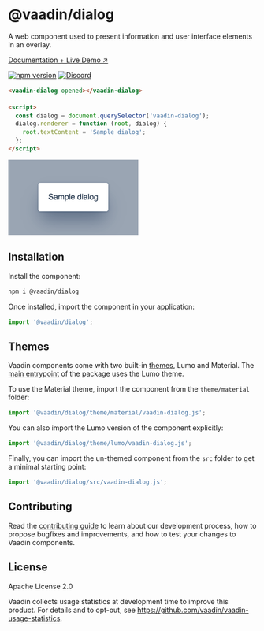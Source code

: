 # @vaadin/dialog

A web component used to present information and user interface elements in an overlay.

[Documentation + Live Demo ↗](https://vaadin.com/docs/latest/ds/components/dialog)

[![npm version](https://badgen.net/npm/v/@vaadin/dialog)](https://www.npmjs.com/package/@vaadin/dialog)
[![Discord](https://img.shields.io/discord/732335336448852018?label=discord)](https://discord.gg/PHmkCKC)

```html
<vaadin-dialog opened></vaadin-dialog>

<script>
  const dialog = document.querySelector('vaadin-dialog');
  dialog.renderer = function (root, dialog) {
    root.textContent = 'Sample dialog';
  };
</script>
```

[<img src="https://raw.githubusercontent.com/vaadin/web-components/master/packages/dialog/screenshot.png" width="264" alt="Screenshot of vaadin-dialog">](https://vaadin.com/docs/latest/ds/components/dialog)

## Installation

Install the component:

```sh
npm i @vaadin/dialog
```

Once installed, import the component in your application:

```js
import '@vaadin/dialog';
```

## Themes

Vaadin components come with two built-in [themes](https://vaadin.com/docs/latest/ds/customization/using-themes), Lumo and Material.
The [main entrypoint](https://github.com/vaadin/web-components/blob/master/packages/dialog/vaadin-dialog.js) of the package uses the Lumo theme.

To use the Material theme, import the component from the `theme/material` folder:

```js
import '@vaadin/dialog/theme/material/vaadin-dialog.js';
```

You can also import the Lumo version of the component explicitly:

```js
import '@vaadin/dialog/theme/lumo/vaadin-dialog.js';
```

Finally, you can import the un-themed component from the `src` folder to get a minimal starting point:

```js
import '@vaadin/dialog/src/vaadin-dialog.js';
```

## Contributing

Read the [contributing guide](https://vaadin.com/docs/latest/guide/contributing/overview) to learn about our development process, how to propose bugfixes and improvements, and how to test your changes to Vaadin components.

## License

Apache License 2.0

Vaadin collects usage statistics at development time to improve this product.
For details and to opt-out, see https://github.com/vaadin/vaadin-usage-statistics.

